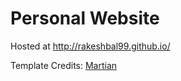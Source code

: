 # Personal Website

Hosted at http://rakeshbal99.github.io/

Template Credits: [Martian](http://martiansideofthemoon.github.io/)
